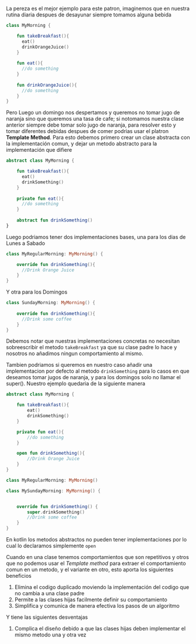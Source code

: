 La pereza es el mejor ejemplo para este patron, imaginemos que en nuestra rutina diaria despues de desayunar siempre tomamos 
alguna bebida

```kotlin
class MyMorning {

    fun takeBreakfast(){
      eat()
      drinkOrangeJuice()
    }
    
    fun eat(){
      //do something
    }
    
    fun drinkOrangeJuice(){
      //do something
    }
}
```

Pero Luego un domingo nos despertamos y queremos no tomar jugo de naranja sino que queremos una tasa de cafe; si notomamos nuestra clase
anterior siempre debe tomar solo jugo de naranja, para resolver esto y tomar diferentes debidas despues de comer
podrias usar el platron **Template Method**. Para esto debemos primero crear un clase abstracta con la implementación comun, 
y dejar un metodo abstracto para la implementación que difiere


```kotlin
abstract class MyMorning {

    fun takeBreakfast(){
      eat()
      drinkSomething()
    }
    
    private fun eat(){
      //do something
    }
    
    abstract fun drinkSomething()
}
```

Luego podriamos tener dos implementaciones bases, una para los dias de Lunes a Sabado

```kotlin
class MyRegularMorning: MyMorning() {

    override fun drinkSomething(){
      //Drink Orange Juice
    }
}
```

Y otra para los Domingos

```kotlin
class SundayMorning: MyMorning() {
    
    override fun drinkSomething(){
      //Drink some coffee
    }
}
```

Debemos notar que nuestras implementaciones concretas no necesitan sobreescribir el metodo  `takeBreakfast` ya que su clase padre lo hace y nosotros no añadimos ningun comportamiento al mismo. 

Tambien podriamos si queremos en nuestro caso añadir una implementacion por defecto al metodo `drinkSomething` para lo casos en 
que deseamos tomar jugos de naranja, y para los domingos solo no llamar el super(). Nuestro ejemplo quedaria de la siguiente manera

```kotlin
abstract class MyMorning {

    fun takeBreakfast(){
        eat()
        drinkSomething()
    }

    private fun eat(){
        //do something
    }

    open fun drinkSomething(){ 
        //Drink Orange Juice
    }
}
```

```kotlin
class MyRegularMorning: MyMorning()
```

```kotlin
class MySundayMorning: MyMorning() {


    override fun drinkSomething() {
        super.drinkSomething()
        //Drink some coffee
    }
}
```

En kotlin los metodos abstractos no pueden tener implementaciones por  lo cual lo declaramos simplemente `open`

Cuando en una clase tenemos comportamientos que son repetitivos y otros que no podemos usar el *Template method* para extraer el comportamiento
comun en un metodo, y el variante en otro, esto aporta los siguientes beneficios

1. Elimina el codigo duplicado moviendo la implementación del  codigo que no cambia a una clase padre
2. Permite a las clases hijas facilmente definir su comportamiento
3. Simplifica y comunica de manera efectiva los pasos de un algoritmo

Y tiene las siguientes desventajas

1. Complica el diseño debido a que  las clases hijas deben implementar el mismo metodo una y otra vez






